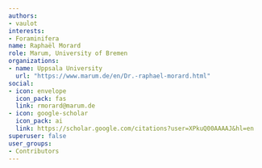 ```yaml
---
authors:
- vaulot
interests:
- Foraminifera
name: Raphaël Morard
role: Marum, University of Bremen
organizations:
- name: Uppsala University
  url: "https://www.marum.de/en/Dr.-raphael-morard.html"
social:
- icon: envelope
  icon_pack: fas
  link: rmor­ard@marum.de
- icon: google-scholar
  icon_pack: ai
  link: https://scholar.google.com/citations?user=XPkuQ00AAAAJ&hl=en
superuser: false
user_groups:
- Contributors
---
```

